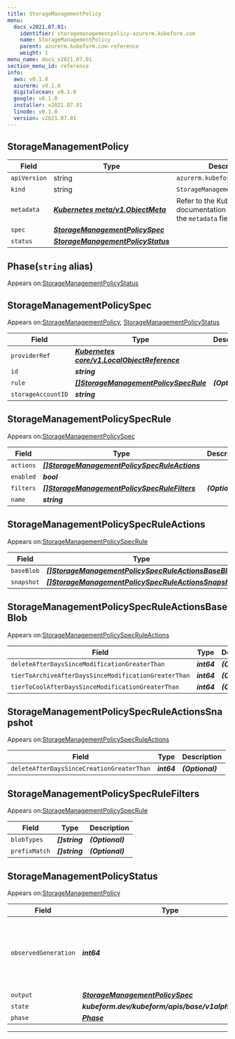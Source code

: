 ```yaml
---
title: StorageManagementPolicy
menu:
  docs_v2021.07.01:
    identifier: storagemanagementpolicy-azurerm.kubeform.com
    name: StorageManagementPolicy
    parent: azurerm.kubeform.com-reference
    weight: 1
menu_name: docs_v2021.07.01
section_menu_id: reference
info:
  aws: v0.1.0
  azurerm: v0.1.0
  digitalocean: v0.1.0
  google: v0.1.0
  installer: v2021.07.01
  linode: v0.1.0
  version: v2021.07.01
---
```


## StorageManagementPolicy
| Field | Type | Description |
| ------ | ----- | ----------- |
| `apiVersion` | string | `azurerm.kubeform.com/v1alpha1` |
|    `kind` | string | `StorageManagementPolicy` |
| `metadata` | ***[Kubernetes meta/v1.ObjectMeta](https://v1-18.docs.kubernetes.io/docs/reference/generated/kubernetes-api/v1.18/#objectmeta-v1-meta)***|Refer to the Kubernetes API documentation for the fields of the `metadata` field.|
| `spec` | ***[StorageManagementPolicySpec](#storagemanagementpolicyspec)***||
| `status` | ***[StorageManagementPolicyStatus](#storagemanagementpolicystatus)***||
## Phase(`string` alias)

Appears on:[StorageManagementPolicyStatus](#storagemanagementpolicystatus)

## StorageManagementPolicySpec

Appears on:[StorageManagementPolicy](#storagemanagementpolicy), [StorageManagementPolicyStatus](#storagemanagementpolicystatus)

| Field | Type | Description |
| ------ | ----- | ----------- |
| `providerRef` | ***[Kubernetes core/v1.LocalObjectReference](https://v1-18.docs.kubernetes.io/docs/reference/generated/kubernetes-api/v1.18/#localobjectreference-v1-core)***||
| `id` | ***string***||
| `rule` | ***[[]StorageManagementPolicySpecRule](#storagemanagementpolicyspecrule)***| ***(Optional)*** |
| `storageAccountID` | ***string***||
## StorageManagementPolicySpecRule

Appears on:[StorageManagementPolicySpec](#storagemanagementpolicyspec)

| Field | Type | Description |
| ------ | ----- | ----------- |
| `actions` | ***[[]StorageManagementPolicySpecRuleActions](#storagemanagementpolicyspecruleactions)***||
| `enabled` | ***bool***||
| `filters` | ***[[]StorageManagementPolicySpecRuleFilters](#storagemanagementpolicyspecrulefilters)***| ***(Optional)*** |
| `name` | ***string***||
## StorageManagementPolicySpecRuleActions

Appears on:[StorageManagementPolicySpecRule](#storagemanagementpolicyspecrule)

| Field | Type | Description |
| ------ | ----- | ----------- |
| `baseBlob` | ***[[]StorageManagementPolicySpecRuleActionsBaseBlob](#storagemanagementpolicyspecruleactionsbaseblob)***| ***(Optional)*** |
| `snapshot` | ***[[]StorageManagementPolicySpecRuleActionsSnapshot](#storagemanagementpolicyspecruleactionssnapshot)***| ***(Optional)*** |
## StorageManagementPolicySpecRuleActionsBaseBlob

Appears on:[StorageManagementPolicySpecRuleActions](#storagemanagementpolicyspecruleactions)

| Field | Type | Description |
| ------ | ----- | ----------- |
| `deleteAfterDaysSinceModificationGreaterThan` | ***int64***| ***(Optional)*** |
| `tierToArchiveAfterDaysSinceModificationGreaterThan` | ***int64***| ***(Optional)*** |
| `tierToCoolAfterDaysSinceModificationGreaterThan` | ***int64***| ***(Optional)*** |
## StorageManagementPolicySpecRuleActionsSnapshot

Appears on:[StorageManagementPolicySpecRuleActions](#storagemanagementpolicyspecruleactions)

| Field | Type | Description |
| ------ | ----- | ----------- |
| `deleteAfterDaysSinceCreationGreaterThan` | ***int64***| ***(Optional)*** |
## StorageManagementPolicySpecRuleFilters

Appears on:[StorageManagementPolicySpecRule](#storagemanagementpolicyspecrule)

| Field | Type | Description |
| ------ | ----- | ----------- |
| `blobTypes` | ***[]string***| ***(Optional)*** |
| `prefixMatch` | ***[]string***| ***(Optional)*** |
## StorageManagementPolicyStatus

Appears on:[StorageManagementPolicy](#storagemanagementpolicy)

| Field | Type | Description |
| ------ | ----- | ----------- |
| `observedGeneration` | ***int64***| ***(Optional)*** Resource generation, which is updated on mutation by the API Server.|
| `output` | ***[StorageManagementPolicySpec](#storagemanagementpolicyspec)***| ***(Optional)*** |
| `state` | ***kubeform.dev/kubeform/apis/base/v1alpha1.State***| ***(Optional)*** |
| `phase` | ***[Phase](#phase)***| ***(Optional)*** |
---

